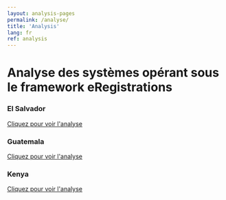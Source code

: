 ```yaml
---
layout: analysis-pages
permalink: /analyse/
title: 'Analysis'
lang: fr
ref: analysis
---
```


# Analyse des systèmes opérant sous le framework eRegistrations

<div class="row">
  <div class="col-md-4">
    <div class="promo">
     <h3>El Salvador</h3>
      <p><a href="/analisis/elsalvador/">Cliquez pour voir l'analyse</a></p>
    </div>
  </div>
  <div class="col-md-4">
    <div class="promo">
      <h3>Guatemala</h3>
      <p><a href="/analisis/guatemala/">Cliquez pour voir l'analyse</a></p>
    </div>
  </div>
  <div class="col-md-4">
    <div class="promo">
      <h3>Kenya</h3>
      <p><a href="/analisis/kenya/">Cliquez pour voir l'analyse</a></p>
    </div>
  </div>
</div>